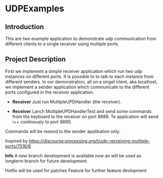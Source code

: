 # UDPExamples

## Introduction 

This are two example application to demonstrate udp communication from different clients to 
a single receiver using multiple ports. 

## Project Description

First we implement a simple receiver application which run two udp instances on different ports. 
It is poosible to to talk to each instance from different senders. In our demonstration, all on a 
singel client, aka localhost, we implement a sender application which communicate to the different ports
configured in the receiver application. 

- **Receiver**
Just run MultipleUPDHandler (the receiver). 

- **Receiver**
Lanch MultipleUPDHandlerTest and send some commands from the keyboard to the receicer on 
port 8889. Te application will send i++ continously to port 8890. 

Commands will be resend to the sender applikation only.  

Inspired by https://discourse.processing.org/t/udp-recreiving-multiple-ports/7516/6

  **Info** 
A new branch development is available now an will be used as longterm branch for future development. 

Hotfix will be used for patches 
Feature for further feature devlopment

